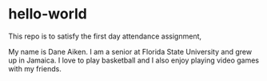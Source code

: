 # hello-world
This repo is to satisfy the first day attendance assignment,

My name is Dane Aiken. I am a senior at Florida State University and grew up in Jamaica. I love to play basketball and I also enjoy playing video games with my friends.
